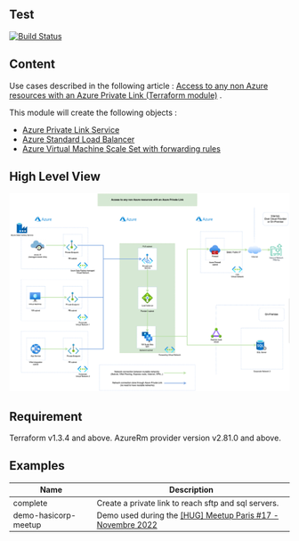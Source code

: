 Test
-----
[![Build Status](https://dev.azure.com/jamesdld23/vpc_lab/_apis/build/status/Terraform%20module%20Az-PrivateLinkForNonAzureResources?repoName=JamesDLD%2Fterraform-azurerm-Az-PrivateLinkForNonAzureResources&branchName=main)](https://dev.azure.com/jamesdld23/vpc_lab/_build/latest?definitionId=20&repoName=JamesDLD%2Fterraform-azurerm-Az-PrivateLinkForNonAzureResources&branchName=main)

Content
-----
Use cases described in the following
article : [Access to any non Azure resources with an Azure Private Link (Terraform module)](https://medium.com/@jamesdld23/access-to-any-non-azure-resources-with-an-azure-private-link-b6129992dad9)
.

This module will create the following objects :

- [Azure Private Link Service](https://docs.microsoft.com/en-us/azure/private-link/private-link-service-overview?WT.mc_id=AZ-MVP-5003548)
- [Azure Standard Load Balancer](https://docs.microsoft.com/en-us/azure/private-link/create-private-link-service-portal?WT.mc_id=AZ-MVP-5003548#create-an-internal-load-balancer)
- [Azure Virtual Machine Scale Set with forwarding rules](https://docs.microsoft.com/en-us/azure/data-factory/tutorial-managed-virtual-network-on-premise-sql-server?WT.mc_id=AZ-MVP-5003548#creating-forwarding-rule-to-endpoint)

High Level View
-----
![alt text](image/hlv.png)

Requirement
-----
Terraform v1.3.4 and above.
AzureRm provider version v2.81.0 and above.


Examples
-----

| Name                 | Description |
|----------------------|-------------|
| complete             | Create a private link to reach sftp and sql servers. |
| demo-hasicorp-meetup | Demo used during the [[HUG] Meetup Paris #17 - Novembre 2022](https://www.meetup.com/fr-FR/Hashicorp-User-Group-Paris/events/289541806/?utm_medium=email&utm_source=braze_canvas&utm_campaign=mmrk_alleng_event_announcement_prod_v7_fr&utm_term=promo&utm_content=lp_meetup) |
